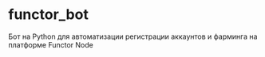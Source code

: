 # functor_bot
Бот на Python для автоматизации регистрации аккаунтов и фарминга на платформе Functor Node

